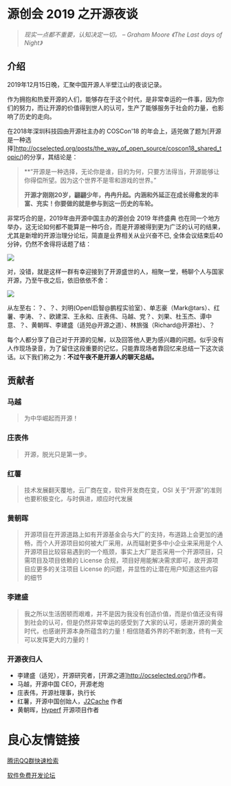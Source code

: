 # 源创会 2019 之开源夜谈



> *现实一点都不重要，认知决定一切。 – Graham Moore 《The Last days of Night》*

## 介绍

2019年12月15日晚，汇聚中国开源人半壁江山的夜谈记录。

作为拥抱和热爱开源的人们，能够存在于这个时代，是非常幸运的一件事，因为你们的努力，而让开源的价值得到世人的认可，生产了能够服务于社会的力量，也影响了历史的走向。

在2018年深圳科技园由开源社主办的 COSCon'18 的年会上，适兕做了题为[开源是一种选择]http://ocselected.org/posts/the_way_of_open_source/coscon18_shared_topic/)的分享，其结论是：

>  **”开源是一种选择，无论你是谁，目的为何，只要方法得当，开源能够让你得偿所望。因为这个世界不是零和游戏的世界。”
>
>  **开源才刚刚20岁，翩翩少年，冉冉升起。内涵和外延正在成长得愈发的丰富、充实！你要做的就是参与到这一历史的车轮。**

非常巧合的是，2019年由开源中国主办的源创会 2019 年终盛典 也在同一个地方举办，这无论如何都不能算是一种巧合，而是开源被得到更为广泛的认可的结果，尤其是新增的开源治理分论坛，简直是业界相关从业兴奋不已, 全体会议结束后40分钟，仍然不舍得将话题了结：

![](images/open-source-gov.jpg)

对，没错，就是这样一群有幸迎接到了开源盛世的人，相聚一堂，畅聊个人与国家开源，乃至午夜之后，依旧依依不舍：

![](images/all.jpeg)

从左至右：？、？、刘明(OpenI启智@鹏程实验室）、单志豪（Mark@tars）、红薯、李涛、？、欧建深、王永和、庄表伟、马越、党？、刘果、杜玉杰、谭中意、？、黄朝晖、李建盛（适兕@开源之道）、林旅强（Richard@开源社）、？

每个人都分享了自己对于开源的见解，以及回答他人更为感兴趣的问题。似乎没有人作现场录音，为了留住这段重要的记忆，只能靠现场者靠回忆来总结一下这次谈话。以下我们称之为：**不过午夜不是开源人的聊天总结。**

## 贡献者


### 马越


> 为中华崛起而开源！

### 庄表伟

> 开源，脱光只是第一步。

### 红薯

> 技术发展翻天覆地，云厂商在变，软件开发商在变，OSI 关于“开源”的准则也要积极变化，与时俱进，顺应时代发展

### 黄朝晖

> 开源项目在开源道路上如有开源基金会与大厂的支持，布道路上会更加的通畅，而个人开源项目如何被大厂采用，从而辐射更多中小企业来采用是个人开源项目比较容易遇到的一个瓶颈，事实上大厂是否采用一个开源项目，只需项目及项目依赖的 License 合规，项目好用能解决需求即可，故开源项目应更多的关注项目 License 的问题，并显性的让潜在用户知道这些内容的细节

### 李建盛

> 我之所以生活困顿而艰难，并不是因为我没有创造价值，而是价值还没有得到社会的认可，但是仍然非常幸运的感受到了大家的认可，感谢开源的黄金时代，也感谢开源本身所蕴含的力量！相信随着外界的不断刺激，终有一天可以发挥更大的力量的！

### 开源夜归人

* 李建盛（适兕），开源研究者，[开源之道]http://ocselected.org/)作者。
* 马越，开源中国 CEO，开源老炮
* 庄表伟，开源社理事，执行长
* 红薯，开源中国创始人，[J2Cache](http://u.720life.cn/g/2e71d0f0a5c601172267ba20d3a43c6ebfb00f913ef31d3ac9375327c9f1674e)  作者
* 黄朝晖，[Hyperf](http://u.720life.cn/g/2e71d0f0a5c601172267ba20d3a43c6e9a59f2d760b2a030b3150cad6733a9cf)  开源项目作者




 # 良心友情链接

[腾讯QQ群快速检索](http://u.720life.cn/s/8cf73f7c)

[软件免费开发论坛](http://u.720life.cn/s/bbb01dc0)